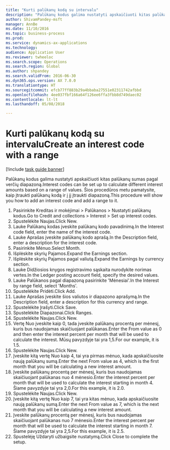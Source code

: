 ```yaml
--- 
title: "Kurti palūkanų kodą su intervalu"
description: "Palūkanų kodus galima nustatyti apskaičiuoti kitas palūkanų sumas pagal verčių diapazoną."
author: ShivamPandey-msft
manager: AnnBe
ms.date: 11/10/2016
ms.topic: business-process
ms.prod: 
ms.service: dynamics-ax-applications
ms.technology: 
audience: Application User
ms.reviewer: twheeloc
ms.search.scope: Operations
ms.search.region: Global
ms.author: shpandey
ms.search.validFrom: 2016-06-30
ms.dyn365.ops.version: AX 7.0.0
ms.translationtype: HT
ms.sourcegitcommit: efcb77ff883b29a4bbaba27551e02311742afbbd
ms.openlocfilehash: 4ee037fbf166a64f126ee6ffa3fbb8d749daec02
ms.contentlocale: lt-lt
ms.lasthandoff: 05/08/2018

---
```

# <a name="create-an-interest-code-with-a-range"></a><span data-ttu-id="43713-103">Kurti palūkanų kodą su intervalu</span><span class="sxs-lookup"><span data-stu-id="43713-103">Create an interest code with a range</span></span>

[!include [task guide banner](../../includes/task-guide-banner.md)]

<span data-ttu-id="43713-104">Palūkanų kodus galima nustatyti apskaičiuoti kitas palūkanų sumas pagal verčių diapazoną.</span><span class="sxs-lookup"><span data-stu-id="43713-104">Interest codes can be set up to calculate different interest amounts based on a range of values.</span></span> <span data-ttu-id="43713-105">Šios procedūros metu pamatysite, kaip įtraukti palūkanų kodą ir į jį įtraukti diapazoną.</span><span class="sxs-lookup"><span data-stu-id="43713-105">This procedure will show you how to add an interest code and add a range to it.</span></span>

1. <span data-ttu-id="43713-106">Pasirinkite Kreditas ir mokėjimai > Palūkanos > Nustatyti palūkanų kodus.</span><span class="sxs-lookup"><span data-stu-id="43713-106">Go to Credit and collections > Interest > Set up interest codes.</span></span>
2. <span data-ttu-id="43713-107">Spustelėkite Naujas.</span><span class="sxs-lookup"><span data-stu-id="43713-107">Click New.</span></span>
3. <span data-ttu-id="43713-108">Lauke Palūkanų kodas įveskite palūkanų kodo pavadinimą.</span><span class="sxs-lookup"><span data-stu-id="43713-108">In the Interest code field, enter the name of the interest code.</span></span>
4. <span data-ttu-id="43713-109">Lauke Aprašas įveskite palūkanų kodo aprašą.</span><span class="sxs-lookup"><span data-stu-id="43713-109">In the Description field, enter a description for the interest code.</span></span>
5. <span data-ttu-id="43713-110">Pasirinkite Mėnuo.</span><span class="sxs-lookup"><span data-stu-id="43713-110">Select Month.</span></span>
6. <span data-ttu-id="43713-111">Išplėskite skyrių Pajamos.</span><span class="sxs-lookup"><span data-stu-id="43713-111">Expand the Earnings section.</span></span>
7. <span data-ttu-id="43713-112">Išplėskite skyrių Pajamos pagal valiutą.</span><span class="sxs-lookup"><span data-stu-id="43713-112">Expand the Earnings by currency section.</span></span>
8. <span data-ttu-id="43713-113">Lauke Didžiosios knygos registravimo sąskaita nurodykite norimas vertes.</span><span class="sxs-lookup"><span data-stu-id="43713-113">In the Ledger posting account field, specify the desired values.</span></span>
9. <span data-ttu-id="43713-114">Lauke Palūkanos pagal diapazoną pasirinkite 'Mėnesiai'.</span><span class="sxs-lookup"><span data-stu-id="43713-114">In the Interest by range field, select 'Months'.</span></span>
10. <span data-ttu-id="43713-115">Spustelėkite Pridėti.</span><span class="sxs-lookup"><span data-stu-id="43713-115">Click Add.</span></span>
11. <span data-ttu-id="43713-116">Lauke Aprašas įveskite šios valiutos ir diapazono aprašymą.</span><span class="sxs-lookup"><span data-stu-id="43713-116">In the Description field, enter a description for this currency and range.</span></span>
12. <span data-ttu-id="43713-117">Spustelėkite Įrašyti.</span><span class="sxs-lookup"><span data-stu-id="43713-117">Click Save.</span></span>
13. <span data-ttu-id="43713-118">Spustelėkite Diapazonai.</span><span class="sxs-lookup"><span data-stu-id="43713-118">Click Ranges.</span></span>
14. <span data-ttu-id="43713-119">Spustelėkite Naujas.</span><span class="sxs-lookup"><span data-stu-id="43713-119">Click New.</span></span>
15. <span data-ttu-id="43713-120">Vertę Nuo įveskite kaip 0, tada įveskite palūkanų procentą per mėnesį, kuris bus naudojamas skaičiuojant palūkanas.</span><span class="sxs-lookup"><span data-stu-id="43713-120">Enter the From value as 0 and then enter the interest percent per month that will be used to calculate the interest.</span></span> <span data-ttu-id="43713-121">Mūsų pavyzdyje tai yra 1,5.</span><span class="sxs-lookup"><span data-stu-id="43713-121">For our example, it is 1.5.</span></span>
16. <span data-ttu-id="43713-122">Spustelėkite Naujas.</span><span class="sxs-lookup"><span data-stu-id="43713-122">Click New.</span></span>
17. <span data-ttu-id="43713-123">Įveskite kitą vertę Nuo kaip 4, tai yra pirmas mėnuo, kada apskaičiuosite naują palūkanų sumą.</span><span class="sxs-lookup"><span data-stu-id="43713-123">Enter the next From value as 4, which is the first month that you will be calculating a new interest amount.</span></span>
18. <span data-ttu-id="43713-124">Įveskite palūkanų procentą per mėnesį, kuris bus naudojamas skaičiuojant palūkanas nuo 4 mėnesio.</span><span class="sxs-lookup"><span data-stu-id="43713-124">Enter the interest percent per month that will be used to calculate the interest starting in month 4.</span></span> <span data-ttu-id="43713-125">Šiame pavyzdyje tai yra 2,0.</span><span class="sxs-lookup"><span data-stu-id="43713-125">For this example, it is 2.0.</span></span>
19. <span data-ttu-id="43713-126">Spustelėkite Naujas.</span><span class="sxs-lookup"><span data-stu-id="43713-126">Click New.</span></span>
20. <span data-ttu-id="43713-127">Įveskite kitą vertę Nuo kaip 7, tai yra kitas mėnuo, kada apskaičiuosite naują palūkanų sumą.</span><span class="sxs-lookup"><span data-stu-id="43713-127">Enter the next From value as 7, which is the next month that you will be calculating a new interest amount.</span></span>
21. <span data-ttu-id="43713-128">Įveskite palūkanų procentą per mėnesį, kuris bus naudojamas skaičiuojant palūkanas nuo 7 mėnesio.</span><span class="sxs-lookup"><span data-stu-id="43713-128">Enter the interest percent per month that will be used to calculate the interest starting in month 7.</span></span> <span data-ttu-id="43713-129">Šiame pavyzdyje tai yra 2,5.</span><span class="sxs-lookup"><span data-stu-id="43713-129">For this example, it is 2.5.</span></span>
22. <span data-ttu-id="43713-130">Spustelėję Uždaryti užbaigsite nustatymą.</span><span class="sxs-lookup"><span data-stu-id="43713-130">Click Close to complete the setup.</span></span>



